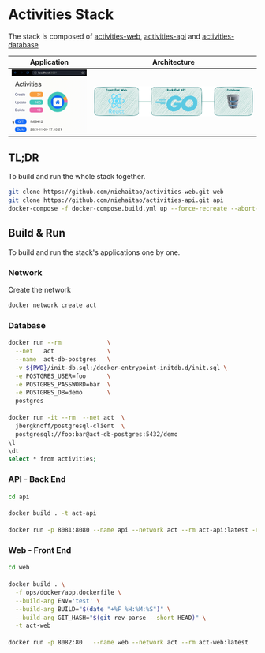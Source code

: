 # Activities Stack

The stack is composed of [activities-web](https://github.com/niehaitao/activities-web), [activities-api](https://github.com/niehaitao/activities-api) and [activities-database](activities/init-db.sql)

|                 Application                  |                Architecture                |
| :------------------------------------------: | :----------------------------------------: |
| <img src=".data/activities.gif" width="300" /> | <img src="../.data/architecture.png" width="800" /> |

## TL;DR

To build and run the whole stack together.

```bash
git clone https://github.com/niehaitao/activities-web.git web
git clone https://github.com/niehaitao/activities-api.git api
docker-compose -f docker-compose.build.yml up --force-recreate --abort-on-container-exit --build
```

## Build & Run

To build and run the stack's applications one by one.

### Network

Create the network
```bash
docker network create act
```

### Database

```bash
docker run --rm             \
  --net   act               \
  --name  act-db-postgres   \
  -v ${PWD}/init-db.sql:/docker-entrypoint-initdb.d/init.sql \
  -e POSTGRES_USER=foo      \
  -e POSTGRES_PASSWORD=bar  \
  -e POSTGRES_DB=demo       \
  postgres

docker run -it --rm  --net act  \
  jbergknoff/postgresql-client  \
  postgresql://foo:bar@act-db-postgres:5432/demo
\l
\dt
select * from activities;
```

### API - Back End

```bash
cd api

docker build . -t act-api

docker run -p 8081:8080 --name api --network act --rm act-api:latest -e 

```

### Web - Front End

```bash
cd web

docker build . \
  -f ops/docker/app.dockerfile \
  --build-arg ENV='test' \
  --build-arg BUILD="$(date "+%F %H:%M:%S")" \
  --build-arg GIT_HASH="$(git rev-parse --short HEAD)" \
  -t act-web

docker run -p 8082:80   --name web --network act --rm act-web:latest
```

